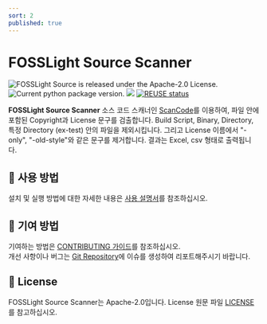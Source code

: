 ```yaml
---
sort: 2
published: true
---
```

# FOSSLight Source Scanner

<img src="https://img.shields.io/pypi/l/fosslight_source" alt="FOSSLight Source is released under the Apache-2.0 License." /> <img src="https://img.shields.io/pypi/v/fosslight_source" alt="Current python package version." /> <img src="https://img.shields.io/pypi/pyversions/fosslight_source" /> [![REUSE status](https://api.reuse.software/badge/github.com/fosslight/fosslight_source_scanner)](https://api.reuse.software/info/github.com/fosslight/fosslight_source_scanner)


**FOSSLight Source Scanner** 소스 코드 스캐너인 [ScanCode][sc]를 이용하여, 파일 안에 포함된 Copyright과 License 문구를 검출합니다. Build Script, Binary, Directory, 특정 Directory (ex-test) 안의 파일을 제외시킵니다. 그리고 License 이름에서 "-only", "-old-style"와 같은 문구를 제거합니다. 결과는 Excel, csv 형태로 출력됩니다.

[sc]: https://github.com/nexB/scancode-toolkit


## 📖 사용 방법
설치 및 실행 방법에 대한 자세한 내용은 [사용 설명서](1_userguide.md)를 참조하십시오.

## 👏 기여 방법
기여하는 방법은 [CONTRIBUTING 가이드](../../learn/2_contribution.md)를 참조하십시오.    
개선 사항이나 버그는 [Git Repository][repo]에 이슈를 생성하여 리포트해주시기 바랍니다. 

[repo]: https://github.com/fosslight/fosslight_source_scanner/issues

## 📄 License

FOSSLight Source Scanner는 Apache-2.0입니다. License 원문 파일 [LICENSE][l]를 참고하십시오.

[l]: https://github.com/fosslight/fosslight_source_scanner/blob/main/LICENSE